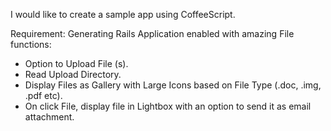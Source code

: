 I would like to create a sample app using CoffeeScript.

Requirement:
Generating Rails Application enabled with amazing File functions:
  - Option to Upload File (s).
  - Read Upload Directory.
  - Display Files as Gallery with Large Icons based on File Type (.doc, .img, .pdf etc).
  - On click File, display file in Lightbox with an option to send it as email attachment.



